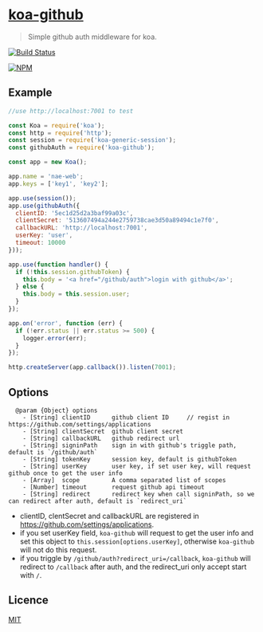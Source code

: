 # [**koa-github**](https://github.com/koajs/koa-github)

> Simple github auth middleware for koa.


[![Build Status](https://secure.travis-ci.org/koajs/koa-github.png)](http://travis-ci.org/koajs/koa-github)

[![NPM](https://nodei.co/npm/koa-github.png?downloads=true)](https://nodei.co/npm/koa-github/)


## Example

```js
//use http://localhost:7001 to test

const Koa = require('koa');
const http = require('http');
const session = require('koa-generic-session');
const githubAuth = require('koa-github');

const app = new Koa();

app.name = 'nae-web';
app.keys = ['key1', 'key2'];

app.use(session());
app.use(githubAuth({
  clientID: '5ec1d25d2a3baf99a03c',
  clientSecret: '513607494a244e2759738cae3d50a89494c1e7f0',
  callbackURL: 'http://localhost:7001',
  userKey: 'user',
  timeout: 10000
}));

app.use(function handler() {
  if (!this.session.githubToken) {
    this.body = '<a href="/github/auth">login with github</a>';
  } else {
    this.body = this.session.user;
  }
});

app.on('error', function (err) {
  if (!err.status || err.status >= 500) {
    logger.error(err);
  }
});

http.createServer(app.callback()).listen(7001);
```


## Options

```
  @param {Object} options
    - [String] clientID      github client ID     // regist in https://github.com/settings/applications
    - [String] clientSecret  github client secret
    - [String] callbackURL   github redirect url
    - [String] signinPath    sign in with github's triggle path, default is `/github/auth`
    - [String] tokenKey      session key, default is githubToken
    - [String] userKey       user key, if set user key, will request github once to get the user info
    - [Array]  scope         A comma separated list of scopes
    - [Number] timeout       request github api timeout
    - [String] redirect      redirect key when call signinPath, so we can redirect after auth, default is `redirect_uri`
```

* clientID, clentSecret and callbackURL are registered in https://github.com/settings/applications.
* if you set userKey field, `koa-github` will request to get the user info and set this object to `this.session[options.userKey]`, otherwise `koa-github` will not do this request.
* if you triggle by `/github/auth?redirect_uri=/callback`, `koa-github` will redirect to `/callback` after auth, and the redirect_uri only accept start with `/`.


## Licence

[MIT](/LICENSE)
